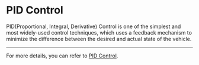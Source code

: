 # PID Control 

PID(Proportional, Integral, Derivative) Control is one of the simplest and most widely-used control techniques, which uses a feedback mechanism to minimize the difference between the desired and actual state of the vehicle.


---

For more details, you can refer to [PID Control](https://perpus.univpancasila.ac.id/repository/EBFT180152.pdf).